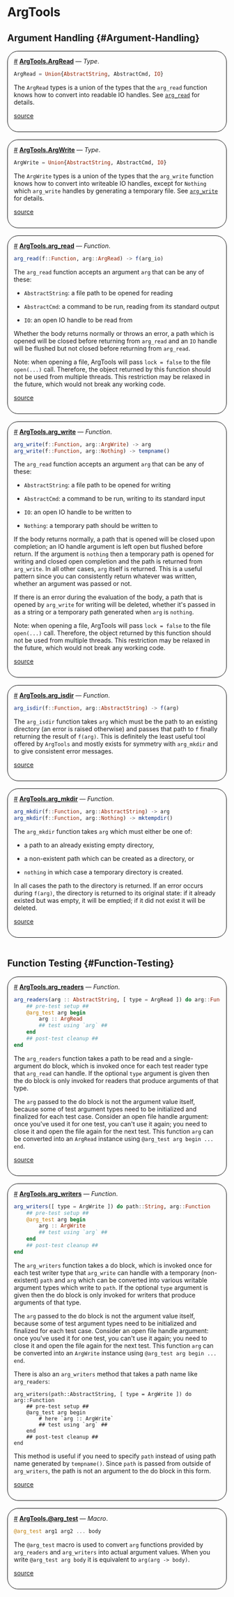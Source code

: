 


# ArgTools

## Argument Handling {#Argument-Handling}
<div style='border-width:1px; border-style:solid; border-color:black; padding: 1em; border-radius: 25px;'>
<a id='ArgTools.ArgRead' href='#ArgTools.ArgRead'>#</a>&nbsp;<b><u>ArgTools.ArgRead</u></b> &mdash; <i>Type</i>.




```julia
ArgRead = Union{AbstractString, AbstractCmd, IO}
```


The `ArgRead` types is a union of the types that the `arg_read` function knows how to convert into readable IO handles. See [`arg_read`](/stdlib/ArgTools#ArgTools.arg_read) for details.


[source](https://github.com/JuliaIO/ArgTools.jl/blob/997089b9cd56404b40ff766759662e16dc1aab4b/src/ArgTools.jl#L42-L47)

</div>
<br>
<div style='border-width:1px; border-style:solid; border-color:black; padding: 1em; border-radius: 25px;'>
<a id='ArgTools.ArgWrite' href='#ArgTools.ArgWrite'>#</a>&nbsp;<b><u>ArgTools.ArgWrite</u></b> &mdash; <i>Type</i>.




```julia
ArgWrite = Union{AbstractString, AbstractCmd, IO}
```


The `ArgWrite` types is a union of the types that the `arg_write` function knows how to convert into writeable IO handles, except for `Nothing` which `arg_write` handles by generating a temporary file. See [`arg_write`](/stdlib/ArgTools#ArgTools.arg_write) for details.


[source](https://github.com/JuliaIO/ArgTools.jl/blob/997089b9cd56404b40ff766759662e16dc1aab4b/src/ArgTools.jl#L50-L56)

</div>
<br>
<div style='border-width:1px; border-style:solid; border-color:black; padding: 1em; border-radius: 25px;'>
<a id='ArgTools.arg_read' href='#ArgTools.arg_read'>#</a>&nbsp;<b><u>ArgTools.arg_read</u></b> &mdash; <i>Function</i>.




```julia
arg_read(f::Function, arg::ArgRead) -> f(arg_io)
```


The `arg_read` function accepts an argument `arg` that can be any of these:
- `AbstractString`: a file path to be opened for reading
  
- `AbstractCmd`: a command to be run, reading from its standard output
  
- `IO`: an open IO handle to be read from
  

Whether the body returns normally or throws an error, a path which is opened will be closed before returning from `arg_read` and an `IO` handle will be flushed but not closed before returning from `arg_read`.

Note: when opening a file, ArgTools will pass `lock = false` to the file `open(...)` call. Therefore, the object returned by this function should not be used from multiple threads. This restriction may be relaxed in the future, which would not break any working code.


[source](https://github.com/JuliaIO/ArgTools.jl/blob/997089b9cd56404b40ff766759662e16dc1aab4b/src/ArgTools.jl#L59-L73)

</div>
<br>
<div style='border-width:1px; border-style:solid; border-color:black; padding: 1em; border-radius: 25px;'>
<a id='ArgTools.arg_write' href='#ArgTools.arg_write'>#</a>&nbsp;<b><u>ArgTools.arg_write</u></b> &mdash; <i>Function</i>.




```julia
arg_write(f::Function, arg::ArgWrite) -> arg
arg_write(f::Function, arg::Nothing) -> tempname()
```


The `arg_read` function accepts an argument `arg` that can be any of these:
- `AbstractString`: a file path to be opened for writing
  
- `AbstractCmd`: a command to be run, writing to its standard input
  
- `IO`: an open IO handle to be written to
  
- `Nothing`: a temporary path should be written to
  

If the body returns normally, a path that is opened will be closed upon completion; an IO handle argument is left open but flushed before return. If the argument is `nothing` then a temporary path is opened for writing and closed open completion and the path is returned from `arg_write`. In all other cases, `arg` itself is returned. This is a useful pattern since you can consistently return whatever was written, whether an argument was passed or not.

If there is an error during the evaluation of the body, a path that is opened by `arg_write` for writing will be deleted, whether it&#39;s passed in as a string or a temporary path generated when `arg` is `nothing`.

Note: when opening a file, ArgTools will pass `lock = false` to the file `open(...)` call. Therefore, the object returned by this function should not be used from multiple threads. This restriction may be relaxed in the future, which would not break any working code.


[source](https://github.com/JuliaIO/ArgTools.jl/blob/997089b9cd56404b40ff766759662e16dc1aab4b/src/ArgTools.jl#L78-L101)

</div>
<br>
<div style='border-width:1px; border-style:solid; border-color:black; padding: 1em; border-radius: 25px;'>
<a id='ArgTools.arg_isdir' href='#ArgTools.arg_isdir'>#</a>&nbsp;<b><u>ArgTools.arg_isdir</u></b> &mdash; <i>Function</i>.




```julia
arg_isdir(f::Function, arg::AbstractString) -> f(arg)
```


The `arg_isdir` function takes `arg` which must be the path to an existing directory (an error is raised otherwise) and passes that path to `f` finally returning the result of `f(arg)`. This is definitely the least useful tool offered by `ArgTools` and mostly exists for symmetry with `arg_mkdir` and to give consistent error messages.


[source](https://github.com/JuliaIO/ArgTools.jl/blob/997089b9cd56404b40ff766759662e16dc1aab4b/src/ArgTools.jl#L141-L149)

</div>
<br>
<div style='border-width:1px; border-style:solid; border-color:black; padding: 1em; border-radius: 25px;'>
<a id='ArgTools.arg_mkdir' href='#ArgTools.arg_mkdir'>#</a>&nbsp;<b><u>ArgTools.arg_mkdir</u></b> &mdash; <i>Function</i>.




```julia
arg_mkdir(f::Function, arg::AbstractString) -> arg
arg_mkdir(f::Function, arg::Nothing) -> mktempdir()
```


The `arg_mkdir` function takes `arg` which must either be one of:
- a path to an already existing empty directory,
  
- a non-existent path which can be created as a directory, or
  
- `nothing` in which case a temporary directory is created.
  

In all cases the path to the directory is returned. If an error occurs during `f(arg)`, the directory is returned to its original state: if it already existed but was empty, it will be emptied; if it did not exist it will be deleted.


[source](https://github.com/JuliaIO/ArgTools.jl/blob/997089b9cd56404b40ff766759662e16dc1aab4b/src/ArgTools.jl#L155-L168)

</div>
<br>

## Function Testing {#Function-Testing}
<div style='border-width:1px; border-style:solid; border-color:black; padding: 1em; border-radius: 25px;'>
<a id='ArgTools.arg_readers' href='#ArgTools.arg_readers'>#</a>&nbsp;<b><u>ArgTools.arg_readers</u></b> &mdash; <i>Function</i>.




```julia
arg_readers(arg :: AbstractString, [ type = ArgRead ]) do arg::Function
    ## pre-test setup ##
    @arg_test arg begin
        arg :: ArgRead
        ## test using `arg` ##
    end
    ## post-test cleanup ##
end
```


The `arg_readers` function takes a path to be read and a single-argument do block, which is invoked once for each test reader type that `arg_read` can handle. If the optional `type` argument is given then the do block is only invoked for readers that produce arguments of that type.

The `arg` passed to the do block is not the argument value itself, because some of test argument types need to be initialized and finalized for each test case. Consider an open file handle argument: once you&#39;ve used it for one test, you can&#39;t use it again; you need to close it and open the file again for the next test. This function `arg` can be converted into an `ArgRead` instance using `@arg_test arg begin ... end`.


[source](https://github.com/JuliaIO/ArgTools.jl/blob/997089b9cd56404b40ff766759662e16dc1aab4b/src/ArgTools.jl#L223-L244)

</div>
<br>
<div style='border-width:1px; border-style:solid; border-color:black; padding: 1em; border-radius: 25px;'>
<a id='ArgTools.arg_writers' href='#ArgTools.arg_writers'>#</a>&nbsp;<b><u>ArgTools.arg_writers</u></b> &mdash; <i>Function</i>.




```julia
arg_writers([ type = ArgWrite ]) do path::String, arg::Function
    ## pre-test setup ##
    @arg_test arg begin
        arg :: ArgWrite
        ## test using `arg` ##
    end
    ## post-test cleanup ##
end
```


The `arg_writers` function takes a do block, which is invoked once for each test writer type that `arg_write` can handle with a temporary (non-existent) `path` and `arg` which can be converted into various writable argument types which write to `path`. If the optional `type` argument is given then the do block is only invoked for writers that produce arguments of that type.

The `arg` passed to the do block is not the argument value itself, because some of test argument types need to be initialized and finalized for each test case. Consider an open file handle argument: once you&#39;ve used it for one test, you can&#39;t use it again; you need to close it and open the file again for the next test. This function `arg` can be converted into an `ArgWrite` instance using `@arg_test arg begin ... end`.

There is also an `arg_writers` method that takes a path name like `arg_readers`:

```
arg_writers(path::AbstractString, [ type = ArgWrite ]) do arg::Function
    ## pre-test setup ##
    @arg_test arg begin
        # here `arg :: ArgWrite`
        ## test using `arg` ##
    end
    ## post-test cleanup ##
end
```


This method is useful if you need to specify `path` instead of using path name generated by `tempname()`. Since `path` is passed from outside of `arg_writers`, the path is not an argument to the do block in this form.


[source](https://github.com/JuliaIO/ArgTools.jl/blob/997089b9cd56404b40ff766759662e16dc1aab4b/src/ArgTools.jl#L256-L293)

</div>
<br>
<div style='border-width:1px; border-style:solid; border-color:black; padding: 1em; border-radius: 25px;'>
<a id='ArgTools.@arg_test' href='#ArgTools.@arg_test'>#</a>&nbsp;<b><u>ArgTools.@arg_test</u></b> &mdash; <i>Macro</i>.




```julia
@arg_test arg1 arg2 ... body
```


The `@arg_test` macro is used to convert `arg` functions provided by `arg_readers` and `arg_writers` into actual argument values. When you write `@arg_test arg body` it is equivalent to `arg(arg -> body)`.


[source](https://github.com/JuliaIO/ArgTools.jl/blob/997089b9cd56404b40ff766759662e16dc1aab4b/src/ArgTools.jl#L319-L325)

</div>
<br>
